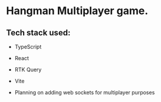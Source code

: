 # Hangman Multiplayer game.

## Tech stack used:

-   TypeScript
-   React
-   RTK Query
-   Vite

-   Planning on adding web sockets for multiplayer purposes
